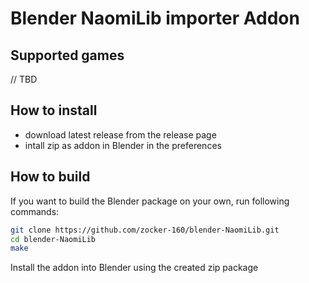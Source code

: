 # Blender NaomiLib importer Addon

## Supported games

// TBD

## How to install

- download latest release from the release page
- intall zip as addon in Blender in the preferences

## How to build

If you want to build the Blender package on your own, run following commands:

```bash
git clone https://github.com/zocker-160/blender-NaomiLib.git
cd blender-NaomiLib
make
```

Install the addon into Blender using the created zip package